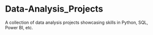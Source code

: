 # Data-Analysis_Projects
A collection of data analysis projects showcasing skills in Python, SQL, Power BI, etc.
